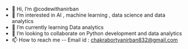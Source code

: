 - 👋 Hi, I’m @codewithanirban
- 👀 I’m interested in AI , machine learning , data science and data analytics
- 🌱 I’m currently learning Data analytics
- 💞️ I’m looking to collaborate on Python development and data analytics
- 📫 How to reach me -- Email id : chakrabortyanirban832@gmail.com

<!---
codewithanirban/codewithanirban is a ✨ special ✨ repository because its `README.md` (this file) appears on your GitHub profile.
You can click the Preview link to take a look at your changes.
--->
